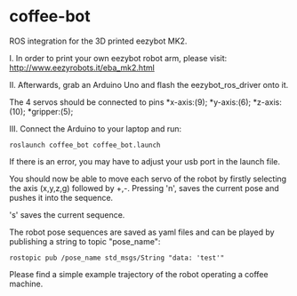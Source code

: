 # coffee-bot
ROS integration for the 3D printed eezybot MK2.

I. In order to print your own eezybot robot arm, please visit:
http://www.eezyrobots.it/eba_mk2.html


II. Afterwards, grab an Arduino Uno and flash the eezybot_ros_driver onto it. 

The 4 servos should be connected to pins 
*x-axis:(9);
*y-axis:(6);
*z-axis:(10);
*gripper:(5);


III. Connect the Arduino to your laptop and run:
```
roslaunch coffee_bot coffee_bot.launch 
```

If there is an error, you may have to adjust your usb port in the launch file.

You should now be able to move each servo of the robot by firstly selecting the axis (x,y,z,g) followed by +,-.
Pressing 'n', saves the current pose and pushes it into the sequence.

's' saves the current sequence.

The robot pose sequences are saved as yaml files and can be played by publishing a string to topic "pose_name":
```
rostopic pub /pose_name std_msgs/String "data: 'test'"
```

Please find a simple example trajectory of the robot operating a coffee machine.


